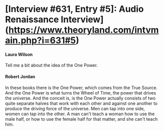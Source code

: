 # [Interview #631, Entry #5]: Audio Renaissance Interview](https://www.theoryland.com/intvmain.php?i=631#5)

#### Laura Wilson

Tell me a bit about the idea of the One Power.

#### Robert Jordan

In these books there is the One Power, which comes from the True Source. And the One Power is what turns the Wheel of Time, the power that drives the universe. And the conceit is, is the One Power actually consists of two quite separate halves that work with each other and against one another to produce the driving force of the universe. Men can tap into one side, women can tap into the other. A man can't teach a woman how to use the male half, or how to use the female half for that matter, and she can't teach him.

